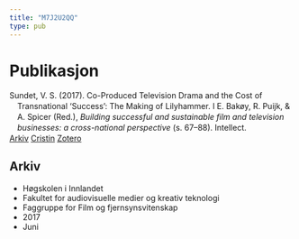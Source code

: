 ```yaml
---
title: "M7J2U2QQ"
type: pub
---
```

<h1>Publikasjon</h1>
<article id="csl-bib-container-M7J2U2QQ" class="csl-bib-container">
  <div class="csl-bib-body" style="line-height: 1.35; padding-left: 1em; text-indent:-1em;">
  <div class="csl-entry">Sundet, V. S. (2017). Co-Produced Television Drama and the Cost of Transnational &#x2018;Success&#x2019;: The Making of Lilyhammer. I E. Bak&#xF8;y, R. Puijk, &amp; A. Spicer (Red.), <i>Building successful and sustainable film and television businesses: a cross-national perspective</i> (s. 67&#x2013;88). Intellect.</div>
</div>
  <div class="csl-bib-buttons">
    <a href="#taxonomy-article-M7J2U2QQ" class="csl-bib-button">Arkiv</a>
    <a href="https://app.cristin.no/results/show.jsf?id=1478985" alt="Cristin URL" class="csl-bib-button">Cristin</a>
    <a href="http://zotero.org/groups/5402882/items/M7J2U2QQ" alt="Zotero URL" class="csl-bib-button">Zotero</a>
  </div>
  <div id="csl-bib-meta-container-M7J2U2QQ"></div>
</article>
<div id="csl-bib-meta-M7J2U2QQ" class="csl-bib-meta">
  <article id="taxonomy-article-M7J2U2QQ" class="taxonomy-article">
    <h1>Arkiv</h1>
    <ul>
      <li>Høgskolen i Innlandet</li>
      <li>Fakultet for audiovisuelle medier og kreativ teknologi</li>
      <li>Faggruppe for Film og fjernsynsvitenskap</li>
      <li>2017</li>
      <li>Juni</li>
    </ul>
  </article>
</div>
